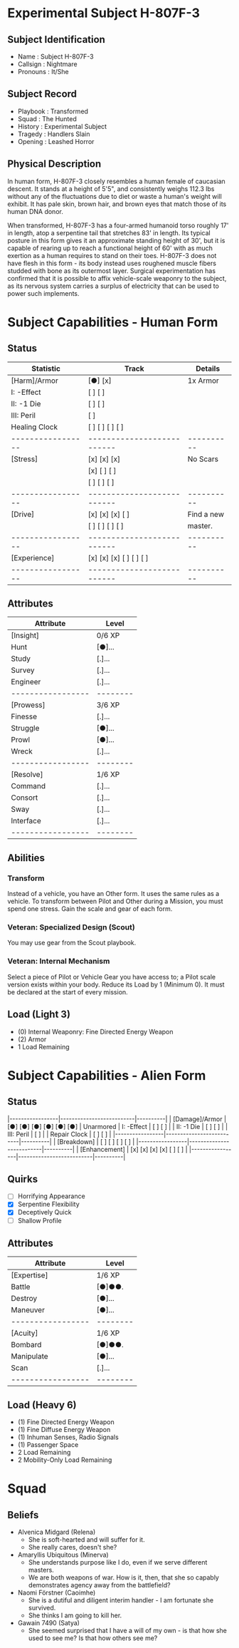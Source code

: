 # Experimental Subject H-807F-3
## Subject Identification
- Name         :  Subject H-807F-3
- Callsign     :  Nightmare
- Pronouns     :  It/She

## Subject Record
- Playbook     :  Transformed
- Squad        :  The Hunted
- History      :  Experimental Subject
- Tragedy      :  Handlers Slain
- Opening      :  Leashed Horror

## Physical Description
In human form, H-807F-3 closely resembles a human female of caucasian descent.
It stands at a height of 5'5", and consistently weighs 112.3 lbs without any of
the fluctuations due to diet or waste a human's weight will exhibit. It has
pale skin, brown hair, and brown eyes that match those of its human DNA donor.

When transformed, H-807F-3 has a four-armed humanoid torso roughly 17' in length,
atop a serpentine tail that stretches 83' in length. Its typical posture in this
form gives it an approximate standing height of 30', but it is capable of
rearing up to reach a functional height of 60' with as much exertion as a human
requires to stand on their toes. H-807F-3 does not have flesh in this form - its
body instead uses roughened muscle fibers studded with bone as its outermost
layer. Surgical experimentation has confirmed that it is possible to affix
vehicle-scale weaponry to the subject, as its nervous system carries a surplus
of electricity that can be used to power such implements.

# Subject Capabilities - Human Form
## Status
| **Statistic**   | Track                    | Details  |
|-----------------|--------------------------|----------|
| [Harm]/Armor    | [●] [x]                  | 1x Armor
| I: -Effect      | [ ] [ ]                  |
| II: -1 Die      | [ ] [ ]                  |
| III: Peril      | [ ]                      |
| Healing Clock   | [ ] [ ] [ ] [ ]          |
|-----------------|--------------------------|----------|
| [Stress]        | [x] [x] [x]              | No Scars
|                 | [x] [ ] [ ]              |
|                 | [ ] [ ] [ ]              |
|-----------------|--------------------------|----------|
| [Drive]         | [x] [x] [x] [ ]          | Find a new
|                 | [ ] [ ] [ ] [ ]          | master.
|-----------------|--------------------------|----------|
| [Experience]    | [x] [x] [x] [ ] [ ] [ ]  |
|-----------------|--------------------------|----------|

## Attributes
| **Attribute**   | Level  |
|-----------------|--------|
| [Insight]       | 0/6 XP |
| Hunt            | [●]... |
| Study           | [.]... |
| Survey          | [.]... |
| Engineer        | [.]... |
|-----------------|--------|
| [Prowess]       | 3/6 XP |
| Finesse         | [.]... |
| Struggle        | [●]... |
| Prowl           | [●]... |
| Wreck           | [.]... |
|-----------------|--------|
| [Resolve]       | 1/6 XP |
| Command         | [.]... |
| Consort         | [.]... |
| Sway            | [.]... |
| Interface       | [.]... |
|-----------------|--------|

## Abilities
### Transform
Instead of a vehicle, you have an Other form. It uses the same rules as a
vehicle. To transform between Pilot and Other during a Mission, you must spend
one stress. Gain the scale and gear of each form.
### Veteran: Specialized Design (Scout)
You may use gear from the Scout playbook.
### Veteran: Internal Mechanism
Select a piece of Pilot or Vehicle Gear you have access to; a Pilot scale
version exists within your body. Reduce its Load by 1 (Minimum 0). It must be
declared at the start of every mission.

## Load (Light 3)
- (0) Internal Weaponry: Fine Directed Energy Weapon
- (2) Armor
- 1 Load Remaining

# Subject Capabilities - Alien Form
## Status
|-----------------|--------------------------|----------|
| [Damage]/Armor  | [●] [●] [●] [●] [●] [●]  | Unarmored
| I: -Effect      | [ ] [ ]                  |
| II: -1 Die      | [ ] [ ]                  |
| III: Peril      | [ ]                      |
| Repair Clock    | [ ] [ ]                  |
|-----------------|--------------------------|----------|
| [Breakdown]     | [ ] [ ] [ ] [ ]          |
|-----------------|--------------------------|----------|
| [Enhancement]   | [x] [x] [x] [x] [ ] [ ]  |
|-----------------|--------------------------|----------|

## Quirks
- [ ] Horrifying Appearance
- [x] Serpentine Flexibility
- [x] Deceptively Quick
- [ ] Shallow Profile

## Attributes
| **Attribute**   | Level  |
|-----------------|--------|
| [Expertise]     | 1/6 XP |
| Battle          | [●]●●. |
| Destroy         | [●]... |
| Maneuver        | [●]... |
|-----------------|--------|
| [Acuity]        | 1/6 XP |
| Bombard         | [●]●●. |
| Manipulate      | [●]... |
| Scan            | [.]... |
|-----------------|--------|

## Load (Heavy 6)
- (1) Fine Directed Energy Weapon
- (1) Fine Diffuse Energy Weapon
- (1) Inhuman Senses, Radio Signals
- (1) Passenger Space
- 2 Load Remaining
- 2 Mobility-Only Load Remaining

# Squad
## Beliefs
- Alvenica Midgard (Relena)
  - She is soft-hearted and will suffer for it.
  - She really cares, doesn't she?
- Amaryllis Ubiquitous (Minerva)
  - She understands purpose like I do, even if we serve different masters.
  - We are both weapons of war. How is it, then, that she so capably demonstrates agency away from the battlefield?
- Naomi Förstner (Caoimhe)
  - She is a dutiful and diligent interim handler - I am fortunate she survived.
  - She thinks I am going to kill her.
- Gawain 7490 (Satya)
  - She seemed surprised that I have a will of my own - is that how she used to see me? Is that how others see me?